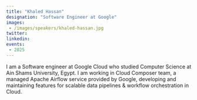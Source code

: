 ```yaml
---
title: "Khaled Hassan"
designation: "Software Engineer at Google"
images:
 - /images/speakers/khaled-hassan.jpg
twitter: 
linkedin: 
events:
 - 2025
---
```


I am a Software engineer at Google Cloud who studied Computer Science at Ain Shams University, Egypt. I am working in Cloud Composer team, a managed Apache Airflow service provided by Google, developing and maintaining  features for scalable data pipelines & workflow orchestration in Cloud.